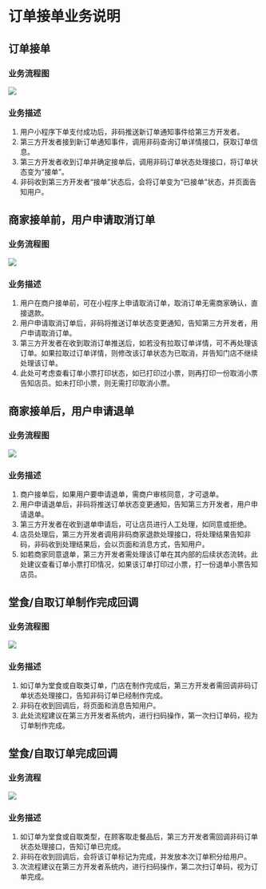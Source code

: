 # 订单接单业务说明

## 订单接单

### 业务流程图

<!-- ```
sequenceDiagram
消费者->>开个店: 开个店小程序下单
开个店->>第三方开发者: 推送订单基本信息
第三方开发者->>开个店: 查询订单详情
第三方开发者->>开个店: 订单状态处理（接单/拒单）
开个店->>消费者: 微信模版消息（接单/拒单）
Note over 第三方开发者: 打印杯贴、小票、厨打等，门店制作餐品
``` -->

![](../.vuepress/public/jiedan.png)

### 业务描述

1. 用户小程序下单支付成功后，非码推送新订单通知事件给第三方开发者。
2. 第三方开发者接到新订单通知事件，调用非码查询订单详情接口，获取订单信息。
3. 第三方开发者收到订单并确定接单后，调用非码订单状态处理接口，将订单状态变为“接单”。
4. 非码收到第三方开发者“接单”状态后，会将订单变为“已接单”状态，并页面告知用户。

## 商家接单前，用户申请取消订单

### 业务流程图

<!-- ```
sequenceDiagram

消费者->>开个店: 用户申请取消订单
开个店->>消费者: 退款给用户
开个店->>开个店: 修改订单状态为已取消
开个店->>第三方开发者: 推送订单取消通知
第三方开发者->>第三方开发者: 修改订单状态为已取消
Note over 第三方开发者: 通过界面或打印等方式告知门店订单已取消

``` -->

![](../.vuepress/public/quxiao.png)

### 业务描述

1. 用户在商户接单前，可在小程序上申请取消订单，取消订单无需商家确认，直接退款。
2. 用户申请取消订单后，非码将推送订单状态变更通知，告知第三方开发者，用户申请取消订单。
3. 第三方开发者在收到取消订单推送后，如若没有拉取订单详情，可不再处理该订单。如果拉取过订单详情，则修改该订单状态为已取消，并告知门店不继续处理该订单。
4. 此处可考虑查看订单小票打印状态，如已打印过小票，则再打印一份取消小票告知店员。如未打印小票，则无需打印取消小票。


## 商家接单后，用户申请退单

### 业务流程图

<!-- ```
sequenceDiagram

消费者->>开个店: 用户申请退单
开个店->>第三方开发者: 推送用户退单申请
Note over 第三方开发者: 通过界面、声音或打印等方式告知商家处理退单申请
第三方开发者->>开个店: 退款审核接口（同意）
开个店->>消费者: 退款给消费者
第三方开发者->>开个店: 退款审核接口（拒绝）
开个店->>消费者: 通知用户退单被拒绝
Note over 第三方开发者: 通过界面或打印等方式告知门店有退单，暂停制作本订单
``` -->

![](../.vuepress/public/tuidan.png)

### 业务描述

1. 商户接单后，如果用户要申请退单，需商户审核同意，才可退单。
2. 用户申请退单后，非码将推送订单状态变更通知，告知第三方开发者，用户申请退单。
3. 第三方开发者在收到退单申请后，可让店员进行人工处理，如同意或拒绝。
4. 店员处理后，第三方开发者调用非码商家退款处理接口，将处理结果告知非码，非码收到处理结果后，会以页面和消息方式，告知用户。
5. 如若商家同意退单，第三方开发者需处理该订单在其内部的后续状态流转。此处建议查看订单小票打印情况，如果该订单打印过小票，打一份退单小票告知店员。


## 堂食/自取订单制作完成回调

### 业务流程图

<!-- ```
sequenceDiagram

第三方开发者->>第三方开发者: 通过扫码或button触发订单制作完成
第三方开发者->>开个店: 调用订单状态修改接口，标记订单为制作完成
开个店->>消费者: 发送模版消息，通知顾客取餐
``` -->

![](../.vuepress/public/zhizuowancheng.png)

### 业务描述

1. 如订单为堂食或自取类订单，门店在制作完成后，第三方开发者需回调非码订单状态处理接口，告知非码订单已经制作完成。
2. 非码在收到回调后，将页面和消息告知用户。
3. 此处流程建议在第三方开发者系统内，进行扫码操作，第一次扫订单码，视为订单制作完成。


## 堂食/自取订单完成回调

### 业务流程

<!-- ```
sequenceDiagram

第三方开发者->>第三方开发者: 通过扫码或button触发订单完成
第三方开发者->>开个店: 调用订单状态修改接口，标记订单为完成
开个店->>消费者: 发送模版消息，通知顾客做出消费评价
``` -->

![](../.vuepress/public/dingdanwancheng.png)

### 业务描述

1. 如订单为堂食或自取类型，在顾客取走餐品后，第三方开发者需回调非码订单状态处理接口，告知订单已完成。
2. 非码在收到回调后，会将该订单标记为完成，并发放本次订单积分给用户。
3. 次流程建议在第三方开发者系统内，进行扫码操作，第二次扫订单码，视为订单完成。
